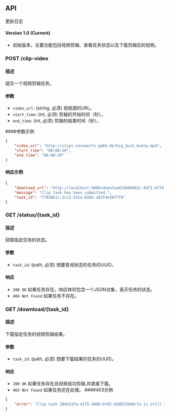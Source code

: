 ## API

更新日志

#### Version 1.0 (Current) 

- 初始版本，主要功能包括视频剪辑、查看任务状态以及下载剪辑后的视频。

### POST /clip-video
#### 描述

提交一个视频剪辑任务。

#### 参数

- `video_url`: (string, 必须) 视频源的URL。
- `start_time`: (int, 必须) 剪辑的开始时间（秒）。
- `end_time`: (int, 必须) 剪辑的结束时间（秒）。

####参数示例
```json
{
    "video_url": "http://clips.vorwaerts-gmbh.de/big_buck_bunny.mp4",
    "start_time": "00:00:10",
    "end_time": "00:00:30"
}
```
#### 响应示例
```json
{
    "download_url": "http://localhost:5000/download/b666082c-8d71-4774-9d23-c9bdd19afb3b.mp4",
    "message": "Clip task has been submitted.",
    "task_id": "77838b1c-2cc2-431a-82bb-a61f4e3877f0"
}
```


### GET /status/{task_id}

#### 描述

获取指定任务的状态。

#### 参数

- `task_id`: (path, 必须) 想要查询状态的任务的UUID。

#### 响应

- `200 OK` 如果任务存在。响应体将包含一个JSON对象，表示任务的状态。
- `404 Not Found` 如果任务不存在。

### GET /download/{task_id}

#### 描述

下载指定任务的视频剪辑结果。

#### 参数

- `task_id`: (path, 必须) 想要下载结果的任务的UUID。

#### 响应

- `200 OK` 如果任务存在且视频成功剪辑,并直接下载。
- `403 Not Found` 如果任务还在处理。
####403示例
```json
{
    "error": "Clip task 38de21fa-4175-400b-bf81-bdd872b08cfa is still in progress. The status is 'running'. Please try downloading later."
}
```
